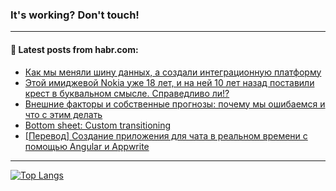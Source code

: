 ### It's working? Don't touch!

---
<!--
#### 🛠️ Technical stack:

![C++](https://img.shields.io/badge/C++-informational?logo=c%2B%2B&style=flat&logoColor=white&color=9C033A)
![Java](https://img.shields.io/badge/Java-informational?logo=java&style=flat&logoColor=white&color=007396)
![Kotlin](https://img.shields.io/badge/Kotlin-informational?logo=Kotlin&style=flat&logoColor=white&color=0095D5)
![JS](https://img.shields.io/badge/JS-informational?logo=javaScript&style=flat&logoColor=black&color=F7Df1E) <br>
![HTML5](https://img.shields.io/badge/HTML5-informational?logo=html5&style=flat&logoColor=white&color=E34F26)
![CSS3](https://img.shields.io/badge/CSS3-informational?logo=css3&style=flat&logoColor=white&color=157286)
![Sass](https://img.shields.io/badge/Saas-informational?logo=sass&style=flat&logoColor=white&color=hotpink)
![PHP](https://img.shields.io/badge/PHP-informational?logo=php&style=flat&logoColor=white&color=777BB4) <br>
![WebPAck](https://img.shields.io/badge/WebPack-informational?logo=webPack&style=flat&logoColor=white&color=FF6F00)
![Bootstrap](https://img.shields.io/badge/Bootstrap-informational?logo=Bootstrap&style=flat&logoColor=white&color=7952B3)
![MySQL](https://img.shields.io/badge/MySQL-informational?logo=MySQL&style=flat&logoColor=white&color=00f) <br>
![NodeJS](https://img.shields.io/badge/NodeJS-informational?logo=node.js&style=flat&logoColor=white&color=43853D)
![Spring](https://img.shields.io/badge/Spring-informational?logo=Spring&style=flat&logoColor=white&color=0A9EDC)
![Angular](https://img.shields.io/badge/Vue-informational?logo=vue.js&style=flat&logoColor=white&color=red)
![Git](https://img.shields.io/badge/Git-informational?logo=git&style=flat&logoColor=white&color=darkorange)

___
-->

#### 💬 Latest posts from habr.com:

<!-- BLOG-POST-LIST:START -->
- [Как мы меняли шину данных, а создали интеграционную платформу](https://habr.com/ru/post/700068/?utm_source=habrahabr&utm_medium=rss&utm_campaign=700068)
- [Этой имиджевой Nokia уже 18 лет, и на ней 10 лет назад поставили крест в буквальном смысле. Справедливо ли!?](https://habr.com/ru/post/700052/?utm_source=habrahabr&utm_medium=rss&utm_campaign=700052)
- [Внешние факторы и собственные прогнозы: почему мы ошибаемся и что с этим делать](https://habr.com/ru/post/700032/?utm_source=habrahabr&utm_medium=rss&utm_campaign=700032)
- [Bottom sheet: Custom transitioning](https://habr.com/ru/post/697962/?utm_source=habrahabr&utm_medium=rss&utm_campaign=697962)
- [[Перевод] Создание приложения для чата в реальном времени с помощью Angular и Appwrite](https://habr.com/ru/post/700016/?utm_source=habrahabr&utm_medium=rss&utm_campaign=700016)
<!-- BLOG-POST-LIST:END -->

---

[![Top Langs](https://github-readme-stats.vercel.app/api/top-langs/?username=zloylis&layout=compact&hide_border=true&theme=dracula)](https://github.com/zloylis)
